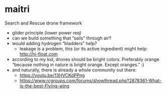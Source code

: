 # maitri
Search and Rescue drone framework


 - glider principle (lower power req)
 - can we build something that “sails” through air?
 - would adding hydrogen “bladders” help?
    - leakage is a problem, this (or its active ingredient) might help: http://hi-float.com 
 - according to my kid, drones should be bright colors. Preferably orange “because nothing in nature is bright orange. Except oranges.” :)
 - and naturally, there is already a whole community out there: 
     - https://youtu.be/13HVCKdPPng
     - https://www.rcgroups.com/forums/showthread.php?2878361-What-is-the-best-Flying-wing
